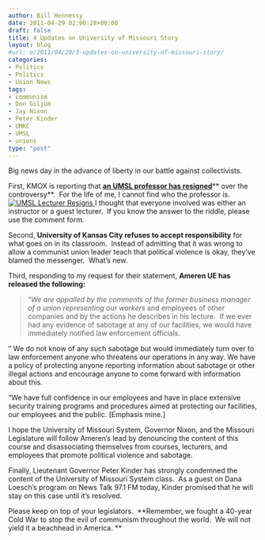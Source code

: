 ```yaml
---
author: Bill Hennessy
date: 2011-04-29 02:00:28+00:00
draft: false
title: 4 Updates on University of Missouri Story
layout: blog
#url: e/2011/04/28/3-updates-on-university-of-missouri-story/
categories:
- Politics
- Politics
- Union News
tags:
- communism
- Don Giljum
- Jay Nixon
- Peter Kinder
- UMKC
- UMSL
- unions
type: "post"
---
```


Big news day in the advance of liberty in our battle against collectivists.

First, KMOX is reporting that [**an UMSL professor has resigned**](https://stlouis.cbslocal.com/2011/04/28/umsl-investigates-whether-class-promotes-violence/)** over the controversy**.  For the life of me, I cannot find who the professor is.[![UMSL Lecturer Resigns ](https://hennessysview.com/wp-content/uploads/2011/04/UPDATE-UMSL-Professor-Quits-—-University-of-MO-Defends-Class-«-CBS-St.-Louis-248x300.png)
](https://stlouis.cbslocal.com/2011/04/28/umsl-investigates-whether-class-promotes-violence/) I thought that everyone involved was either an instructor or a guest lecturer.  If you know the answer to the riddle, please use the comment form.

Second, **University of Kansas City refuses to accept responsibility** for what goes on in its classroom.  Instead of admitting that it was wrong to allow a communist union leader teach that political violence is okay, they’ve blamed the messenger.  What’s new.

Third, responding to my request for their statement, **Ameren UE has released the following:**



> “_We are appalled by the comments of the former business manager of a union representing our workers_ and employees of other companies and by the actions he describes in his lecture.  If we ever had any evidence of sabotage at any of our facilities, we would have immediately notified law enforcement officials.

“ We do not know of any such sabotage but would immediately turn over to law enforcement anyone who threatens our operations in any way. We have a policy of protecting anyone reporting information about sabotage or other illegal actions and encourage anyone to come forward with information about this.

“We have full confidence in our employees and have in place extensive security training programs and procedures aimed at protecting our facilities, our employees and the public. [Emphasis mine.]





I hope the University of Missouri System, Governor Nixon, and the Missouri Legislature will follow Ameren’s lead by denouncing the content of this course and disassociating themselves from courses, lecturers, and employees that promote political violence and sabotage.

Finally, Lieutenant Governor Peter Kinder has strongly condemned the content of the University of Missouri System class.  As a guest on Dana Loesch’s program on News Talk 97.1 FM today, Kinder promised that he will stay on this case until it’s resolved.

Please keep on top of your legislators.  **Remember, we fought a 40-year Cold War to stop the evil of communism throughout the world.  We will not yield it a beachhead in America. **
